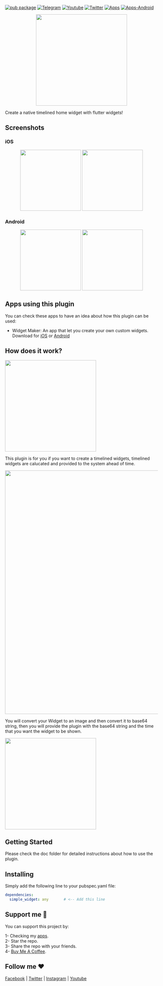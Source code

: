 [![pub package](https://img.shields.io/pub/v/simple_widget.svg)](https://pub.dartlang.org/packages/simple_widget)
[![Telegram](https://img.shields.io/badge/chat-telegram-0088cc)](https://t.me/+NvUXzshmIg44N2M0)
[![Youtube](https://img.shields.io/badge/subscribe-youtube-c4302b)](https://www.youtube.com/@AkDebuging)
[![Twitter](https://img.shields.io/badge/follow-twitter-00acee)](https://twitter.com/akdebuging) [![Apps](https://img.shields.io/badge/apps-ios-eeeeee)](https://apps.apple.com/us/developer/abedalkareem-omreyh/id928910207) [![Apps-Android](https://img.shields.io/badge/apps-android-3DDC84)](https://play.google.com/store/apps/dev?id=7470619810055517011)

<center><img src="https://raw.githubusercontent.com/Abedalkareem/simple_widget/main/images/simple_widget.png" width="300"/></center>

Create a native timelined home widget with flutter widgets!

## Screenshots  
### iOS  

<center><img src="https://raw.githubusercontent.com/Abedalkareem/simple_widget/main/images/ios_screenshot_1.png" width="200"/> <img src="https://raw.githubusercontent.com/Abedalkareem/simple_widget/main/images/ios_screenshot_2.png" width="200"/></center>

### Android  

<center><img src="https://raw.githubusercontent.com/Abedalkareem/simple_widget/main/images/android_screenshot_1.png" width="200"/> <img src="https://raw.githubusercontent.com/Abedalkareem/simple_widget/main/images/android_screenshot_2.png" width="200"/></center>

## Apps using this plugin
You can check these apps to have an idea about how this plugin can be used:
- Widget Maker: An app that let you create your own custom widgets.  
 Download for [iOS](https://apps.apple.com/sa/app/widget-maker-create-widgets/id6448733153) or [Android](https://play.google.com/store/apps/details?id=com.jordanstudio.widget_maker)

## How does it work?

<img src="https://raw.githubusercontent.com/Abedalkareem/simple_widget/main/images/widget.png" width="300"/></center>

This plugin is for you if you want to create a timelined widgets, timelined widgets are calucated and provided to the system ahead of time. 

<img src="https://raw.githubusercontent.com/Abedalkareem/simple_widget/main/images/timeline.png" width="800"/></center>

You will convert your Widget to an image and then convert it to base64 string, then you will provide the plugin with the base64 string and the time that you want the widget to be shown.

<img src="https://raw.githubusercontent.com/Abedalkareem/simple_widget/main/images/widget_details.png" width="300"/></center>

## Getting Started

Please check the doc folder for detailed instructions about how to use the plugin.

## Installing  
Simply add the following line to your pubspec.yaml file:  
``` yaml
dependencies:
  simple_widget: any       # <-- Add this line
```

## Support me 🚀  

You can support this project by:  

1- Checking my [apps](https://apps.apple.com/us/developer/id928910207).  
2- Star the repo.  
3- Share the repo with your friends.  
4- [Buy Me A Coffee](https://www.buymeacoffee.com/akdebuging).  

## Follow me ❤️  

[Facebook](https://www.facebook.com/akdebuging/) | [Twitter](https://twitter.com/akdebuging) | [Instagram](https://instagram.com/abedalkareemomreyh/) | [Youtube](https://www.youtube.com/@akdebuging)